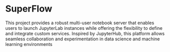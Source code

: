 # SuperFlow
This project provides a robust multi-user notebook server that enables users to launch JupyterLab instances while offering the flexibility to define and integrate custom services. Inspired by JupyterHub, this platform allows seamless collaboration and experimentation in data science and machine learning environments
